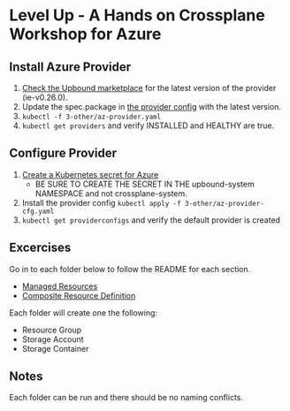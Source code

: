 # Level Up - A Hands on Crossplane Workshop for Azure

## Install Azure Provider
1. [Check the Upbound marketplace](https://marketplace.upbound.io/providers/upbound/provider-azure/) for the latest version of the provider (ie-v0.26.0).
2. Update the spec.package in [the provider config](.3-other/az-provider.yaml) with the latest version.
3. `kubectl -f 3-other/az-provider.yaml`
4. `kubectl get providers` and verify INSTALLED and HEALTHY are true.

## Configure Provider
1. [Create a Kubernetes secret for Azure](https://docs.crossplane.io/latest/getting-started/provider-azure/#create-an-azure-service-principal)
    * BE SURE TO CREATE THE SECRET IN THE upbound-system NAMESPACE and not crossplane-system.
2. Install the provider config `kubectl apply -f 3-other/az-provider-cfg.yaml`
3. `kubectl get providerconfigs` and verify the default provider is created

## Excercises

Go in to each folder below to follow the README for each section.

* [Managed Resources](1-managed-resources)
* [Composite Resource Definition](2-xrd)

Each folder will create one the following:
* Resource Group
* Storage Account
* Storage Container

## Notes
Each folder can be run and there should be no naming conflicts.
